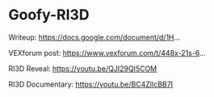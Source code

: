 # Goofy-RI3D

Writeup: https://docs.google.com/document/d/1H...  

VEXforum post: https://www.vexforum.com/t/448x-21s-6...  

RI3D Reveal: https://youtu.be/QJI29QI5COM  

RI3D Documentary: https://youtu.be/BC4ZlIcBB7I
